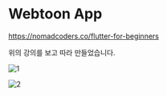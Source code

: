 # Webtoon App

https://nomadcoders.co/flutter-for-beginners

위의 강의를 보고 따라 만들었습니다.

![1](https://github.com/wafla/Flutter_practice_Webtoon/assets/50083524/38eb1f3a-e8e5-4d47-bd74-a0ddeb5d50d1)

![2](https://github.com/wafla/Flutter_practice_Webtoon/assets/50083524/6d870bfc-1b4d-4fc1-bb9b-68876ac848c2)

